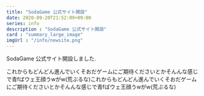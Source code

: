```yaml
---
title: "SodaGame 公式サイト開設"
date: 2020-09-20T21:52:09+09:00
series: info
description : "SodaGame 公式サイト開設"
card : "summary_large_image"
imgUrl : "/info/newsite.png"
---
```

SodaGame 公式サイト開設しました.

これからもどんどん進んでいくそおだゲームにご期待くださいとかそんんな感じで青fばウェ王顔うwがw(荒ぶるな)これからもどんどん進んでいくそおだゲームにご期待くださいとかそんんな感じで青fばウェ王顔うwがw(荒ぶるな)
